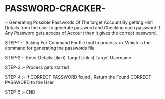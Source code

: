 # PASSWORD-CRACKER-
 ~ Generating Possible Passwords Of The target Account By getting Hint Details from the user to generate password and Checking each password if Any Password gets access of Account then it gives the correct password.

STEP-1 :- Asking For Command For the tool to process 
          <<pass-generator>>  Which is the command for generating the passwords file 

STEP-2 :- Enter Details Like 
                             i) Target Link 
                             ii) Target Username 

STEP-3 :- Process gets started 

STEP-4 :- If CORRECT PASSWORD found , Return the Found CORRECT PASSWORD to the User 

STEP-5 :- END 

